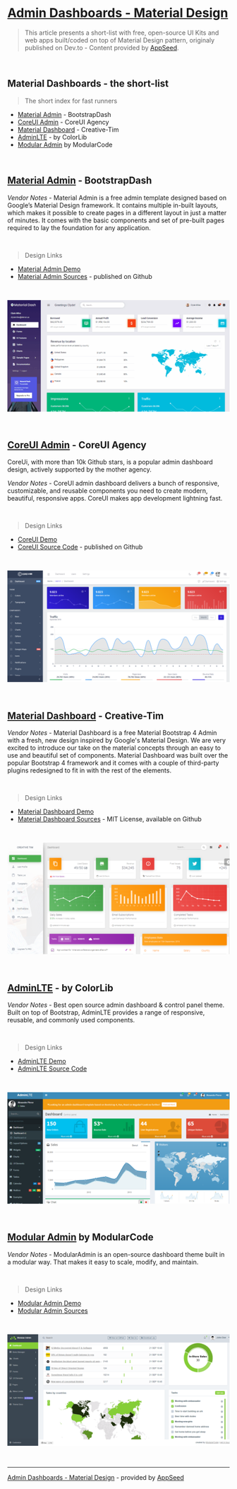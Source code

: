 # [Admin Dashboards - Material Design](https://dev.to/sm0ke/admin-dashboards-material-design-ui-kits-and-apps-4cko)

> This article presents a short-list with free, open-source UI Kits and web apps built/coded on top of Material Design pattern, originaly published on Dev.to - Content provided by [AppSeed](https://appseed.us).

<br />

## Material Dashboards - the short-list

> The short index for fast runners 

- [Material Admin](https://www.bootstrapdash.com/product/material-design-template-free/?ref=23) - BootstrapDash
- [CoreUI Admin](https://coreui.io/?ref=appseed) - CoreUI Agency
- [Material Dashboard](https://www.creative-tim.com/product/material-dashboard?AFFILIATE=128200) - Creative-Tim
- [AdminLTE](https://adminlte.io/) - by ColorLib
- [Modular Admin](https://modularcode.io/modular-admin-html/?ref=appseed) by ModularCode

<br />

## [Material Admin](https://www.bootstrapdash.com/product/material-design-template-free/?ref=23) - BootstrapDash

*Vendor Notes* - Material Admin is a free admin template designed based on Google’s Material Design framework. It contains multiple in-built layouts, which makes it possible to create pages in a different layout in just a matter of minutes. It comes with the basic components and set of pre-built pages required to lay the foundation for any application. 

<br />

> Design Links

- [Material Admin Demo](https://www.bootstrapdash.com/demo/material-admin-free/jquery/template/demo/index.html)
- [Material Admin Sources](https://github.com/BootstrapDash/Material-Admin) - published on Github

<br />

![Material Design - Material Admin by BootstrapDash.](https://raw.githubusercontent.com/admin-dashboards/admin-dashboards-material-design/master/media/bootstrapdash-material-admin-intro.gif)

<br />

## [CoreUI Admin](https://coreui.io/?ref=appseed) - CoreUI Agency

CoreUi, with more than 10k Github stars, is a popular admin dashboard design, actively supported by the mother agency. 

*Vendor Notes* - CoreUI admin dashboard delivers a bunch of responsive, customizable, and reusable components you need to create modern, beautiful, responsive apps. CoreUI makes app development lightning fast. 

<br />

> Design Links 

- [CoreUI Demo](https://coreui.io/demo/3.1.0/#main.html) 
- [CoreUI Source Code](https://github.com/coreui/coreui-free-bootstrap-admin-template) - published on Github

<br />

![Material Design - CoreUI Dashboard.](https://raw.githubusercontent.com/admin-dashboards/admin-dashboards-material-design/master/media/coreui-dashboard-screen-dashboard.png)

<br />

## [Material Dashboard](https://www.creative-tim.com/product/material-dashboard?AFFILIATE=128200) - Creative-Tim

*Vendor Notes* - Material Dashboard is a free Material Bootstrap 4 Admin with a fresh, new design inspired by Google's Material Design. We are very excited to introduce our take on the material concepts through an easy to use and beautiful set of components. Material Dashboard was built over the popular Bootstrap 4 framework and it comes with a couple of third-party plugins redesigned to fit in with the rest of the elements.

<br />

> Design Links

- [Material Dashboard Demo](https://demos.creative-tim.com/material-dashboard/examples/dashboard.html)
- [Material Dashboard Sources](https://github.com/creativetimofficial/material-dashboard) - MIT License, available on Github

<br />

![Material Design - Material Dashboard Free by Creative-Tim.](https://raw.githubusercontent.com/admin-dashboards/admin-dashboards-material-design/master/media/creativetim-material-dashboard-screen.png)

<br />

## [AdminLTE](https://adminlte.io/) - by ColorLib

*Vendor Notes* - Best open source admin dashboard & control panel theme. Built on top of Bootstrap, AdminLTE provides a range of responsive, reusable, and commonly used components.

<br />

> Design Links

- [AdminLTE Demo](https://adminlte.io/themes/AdminLTE/index2.html)
- [AdminLTE Source Code](https://github.com/ColorlibHQ/AdminLTE)

<br />

![Material Design - AdminLTE Design.](https://raw.githubusercontent.com/admin-dashboards/admin-dashboards-material-design/master/media/adminlte-screen.png)

<br />

## [Modular Admin](https://modularcode.io/modular-admin-html/?ref=appseed) by ModularCode

*Vendor Notes* - ModularAdmin is an open-source dashboard theme built in a modular way. That makes it easy to scale, modify, and maintain. 

<br />

> Design Links

- [Modular Admin Demo](https://modularcode.io/modular-admin-html/)
- [Modular Admin Sources](https://github.com/modularcode/modular-admin-html)

<br />

![Material Design - Modular Admin Design.](https://raw.githubusercontent.com/admin-dashboards/admin-dashboards-material-design/master/media/modularcode-modular-admin-screen.png)

<br />

---
[Admin Dashboards - Material Design](https://dev.to/sm0ke/admin-dashboards-material-design-ui-kits-and-apps-4cko) - provided by [AppSeed](https://appseed.us)
